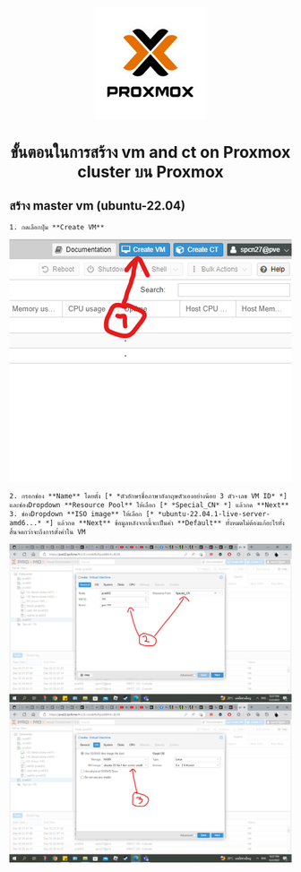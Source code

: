<p align="center"> <img src="Screenshots/logo.png" alt="Paris" width="200"></p>

# <p align="center">ขั้นตอนในการสร้าง vm and ct on Proxmox cluster บน Proxmox</p>

## สร้าง master vm (ubuntu-22.04)

    1. กดเลือกปุ่ม **Create VM**

<p align="center"> <img src="Screenshots/(39-1).png" alt="Paris" ></p>

    2. กรอกช่อง **Name** โดยตั้ง [* *ตัวอักษรชื่อภาษาอังกฤษตัวเองอย่างน้อย 3 ตัว-เลข VM ID* *] และช่องDropdown **Resource Pool** ให้เลือก [* *Special_CN* *] แล้วกด **Next**
    3. ช่องDropdown **ISO image** ให้เลือก [* *ubuntu-22.04.1-live-server-amd6...* *] แล้วกด **Next** ข้อมูลหลังจากนี้จะเป็นค่า **Default** ทั้งหมดไม่ต้องแก้อะไรทั้งสิ้นจดกว่าจะถึงการตั้งค่าใน VM

<p align="center"><img src="Screenshots/(40).png" alt="Paris"><img src="Screenshots/(41).png" alt="Paris"></p>

